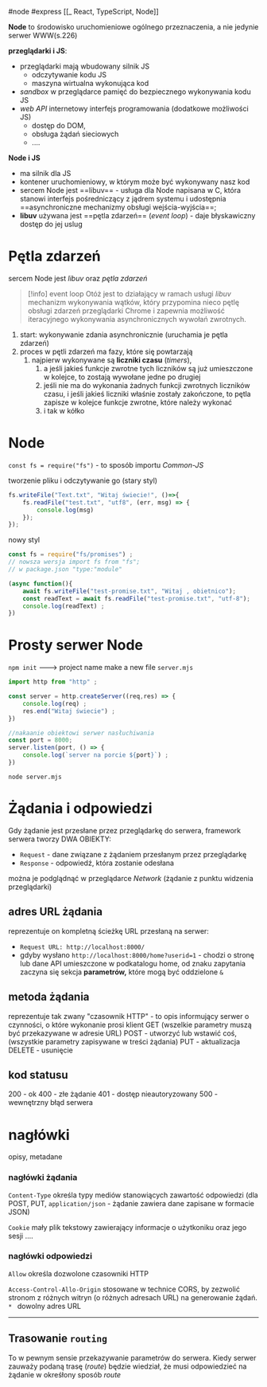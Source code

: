#node #express 
[[_ React, TypeScript, Node]]




**Node** to środowisko uruchomieniowe ogólnego przeznaczenia, a  nie jedynie serwer WWW(s.226)

**przeglądarki i JS**:
- przeglądarki mają wbudowany silnik JS
	- odczytywanie kodu JS
	- maszyna wirtualna wykonująca kod
- *sandbox* w przeglądarce pamięć do bezpiecznego wykonywania kodu JS
- *web API* internetowy interfejs programowania  (dodatkowe możliwości JS)
	- dostęp do DOM,
	- obsługa żądań sieciowych
	- ....

**Node i JS**
- ma silnik dla JS
- kontener uruchomieniowy, w którym może być wykonywany nasz kod
- sercem Node jest ==libuv== - usługa dla Node napisana w C, która stanowi interfejs pośredniczący z jądrem systemu i udostępnia ==asynchroniczne mechanizmy obsługi wejścia-wyjścia==;
- **libuv** używana jest ==pętla zdarzeń== (*event loop*) - daje błyskawiczny dostęp do jej uslug


# Pętla zdarzeń
sercem Node jest *libuv* oraz *pętla zdarzeń*

>[!info] event loop
>Otóż jest to działający w ramach usługi *libuv* mechanizm wykonywania wątków, który przypomina nieco pętlę obsługi zdarzeń przeglądarki Chrome 
>i zapewnia możliwość iteracyjnego wykonywania asynchronicznych wywołań zwrotnych.

1. start: wykonywanie zdania asynchronicznie (uruchamia je pętla zdarzeń)
2. proces w pętli zdarzeń ma fazy, które się powtarzają
	1. najpierw wykonywane są **liczniki czasu** (*timers*), 
		1. a jeśli jakieś funkcje zwrotne tych liczników są już umieszczone w kolejce, to zostają wywołane jedne po  drugiej
		2. jeśli nie ma do wykonania żadnych funkcji zwrotnych liczników czasu, i jeśli jakieś liczniki właśnie zostały zakończone, to pętla zapisze w kolejce funkcje zwrotne, które należy wykonać
		3. i tak w kółko


# Node 

`const fs = require("fs")` - to sposób importu *Common-JS*

tworzenie pliku i odczytywanie go (stary styl)
```js
fs.writeFile("Text.txt", "Witaj świecie!", ()=>{
	fs.readFile("test.txt", "utf8", (err, msg) => {
		console.log(msg)
	});
});
```

nowy styl
```js
const fs = require("fs/promises") ;
// nowsza wersja import fs from "fs";
// w package.json "type:"module"

(async function(){
	await fs.writeFile("test-promise.txt", "Witaj , obietnico");
	const readText = await fs.readFile("test-promise.txt", "utf-8");
	console.log(readText) ;
})
```

# Prosty serwer Node

`npm init` ---> project name 
make  a new file `server.mjs` 
```js
import http from "http" ;

const server = http.createServer((req,res) => {
	console.log(req) ;
	res.end("Witaj świecie") ;
})

//nakaanie obiektowi serwer nasłuchiwania
const port = 8000;
server.listen(port, () => {
	console.log(`server na porcie ${port}`) ;
})
```

`node server.mjs`

# Żądania i odpowiedzi
Gdy żądanie jest przesłane przez przeglądarkę do serwera, framework serwera tworzy DWA OBIEKTY:
- `Request` - dane związane z żądaniem przesłanym przez przeglądarkę
- `Response` - odpowiedź, która zostanie odesłana

można je podglądnąć w przeglądarce *Network* (żądanie z punktu widzenia przeglądarki)

## adres URL żądania
reprezentuje on kompletną ścieżkę URL przesłaną na serwer:
- `Request URL: http://localhost:8000/`
- gdyby wysłano `http://localhost:8000/home?userid=1` - chodzi o stronę lub dane API umieszczone w podkatalogu home, od znaku zapytania zaczyna się sekcja **parametrów,** które mogą być oddzielone `&`

## metoda żądania
reprezentuje tak zwany "czasownik HTTP" - to opis informujący serwer o czynności, o które wykonanie prosi klient
GET (wszelkie parametry muszą być przekazywane w adresie URL)
POST - utworzyć lub wstawić coś, (wszystkie parametry zapisywane w treści żądania)
PUT - aktualizacja
DELETE - usunięcie 

## kod statusu
200 - ok
400 - złe żądanie
401 - dostęp nieautoryzowany
500 - wewnętrzny błąd serwera

# nagłówki
opisy, metadane

### nagłówki żądania
`Content-Type` określa typy mediów stanowiących zawartość odpowiedzi (dla POST, PUT, `application/json` - żądanie zawiera dane zapisane w formacie JSON)

`Cookie` mały plik tekstowy zawierający informacje o użytkoniku oraz jego sesji
 ....

### nagłówki odpowiedzi
`Allow` określa dozwolone czasowniki HTTP

`Access-Control-Allo-Origin` stosowane w technice CORS, by zezwolić stronom z różnych witryn (o różnych adresach URL)  na generowanie żądań. `* ` dowolny adres URL

------
## Trasowanie `routing`
To w pewnym sensie przekazywanie parametrów do serwera.
Kiedy serwer zauważy podaną trasę (*route*) będzie wiedział, że musi odpowiedzieć na żądanie w okreśłony sposób
*route* 


















